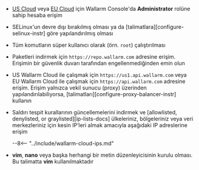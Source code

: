 * [US Cloud](https://us1.my.wallarm.com/) veya [EU Cloud](https://my.wallarm.com/) için Wallarm Console'da **Administrator** rolüne sahip hesaba erişim
* SELinux'un devre dışı bırakılmış olması ya da [talimatlara][configure-selinux-instr] göre yapılandırılmış olması
* Tüm komutların süper kullanıcı olarak (örn. `root`) çalıştırılması
* Paketleri indirmek için `https://repo.wallarm.com` adresine erişim. Erişimin bir güvenlik duvarı tarafından engellenmediğinden emin olun
* US Wallarm Cloud ile çalışmak için `https://us1.api.wallarm.com` veya EU Wallarm Cloud ile çalışmak için `https://api.wallarm.com` adresine erişim. Erişim yalnızca vekil sunucu (proxy) üzerinden yapılandırılabiliyorsa, [talimatları][configure-proxy-balancer-instr] kullanın
* Saldırı tespit kurallarının güncellemelerini indirmek ve [allowlisted, denylisted, or graylisted][ip-lists-docs] ülkeleriniz, bölgeleriniz veya veri merkezleriniz için kesin IP’leri almak amacıyla aşağıdaki IP adreslerine erişim

    --8<-- "../include/wallarm-cloud-ips.md"
* **vim**, **nano** veya başka herhangi bir metin düzenleyicisinin kurulu olması. Bu talimatta **vim** kullanılmaktadır